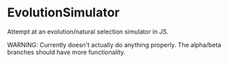 # EvolutionSimulator
Attempt at an evolution/natural selection simulator in JS.

WARNING: Currently doesn't actually do anything properly. The alpha/beta branches should have more functionality.
